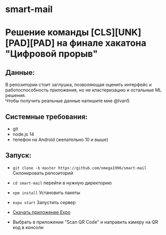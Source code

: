 # smart-mail
# Решение команды [CLS][UNK][PAD][PAD] на финале хакатона "Цифровой прорыв"

## Данные:

В репозитории стоит заглушка, позволяющая оценить интерфейс и работоспособность приложения, но не кластеризацию и остальные ML решения.  
Чтобы получить реальные данные напишите мне @Ivan5

## Системные требования:

- git
- node.js 14
- телефон на Android (желательно 10 и выше) 

## Запуск:

- `git clone -b master https://github.com/omega1996/smart-mail` Склонировать репозиторий
- `cd smart-mail` перейти в нужную директорию
- `npm install` Установить пакеты
- `expo start` Запустить сервер

- [Скачать приложение Expo](https://play.google.com/store/apps/details?id=host.exp.exponent&hl=ru&gl=US)
- Выбрать в приложении "Scan QR Code" и направить камеру на QR код в консоли
